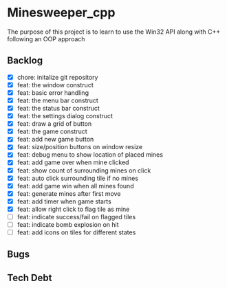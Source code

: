 # Minesweeper_cpp

The purpose of this project is to learn to use the Win32 API along with C++ following an OOP approach

## Backlog

- [x] chore: initalize git repository
- [x] feat: the window construct
- [x] feat: basic error handling
- [x] feat: the menu bar construct
- [x] feat: the status bar construct
- [x] feat: the settings dialog construct
- [x] feat: draw a grid of button
- [x] feat: the game construct
- [x] feat: add new game button
- [x] feat: size/position buttons on window resize
- [x] feat: debug menu to show location of placed mines
- [x] feat: add game over when mine clicked
- [x] feat: show count of surrounding mines on click
- [x] feat: auto click surrounding tile if no mines
- [x] feat: add game win when all mines found
- [x] feat: generate mines after first move
- [x] feat: add timer when game starts
- [x] feat: allow right click to flag tile as mine
- [ ] feat: indicate success/fail on flagged tiles
- [ ] feat: indicate bomb explosion on hit
- [ ] feat: add icons on tiles for different states

## Bugs

## Tech Debt